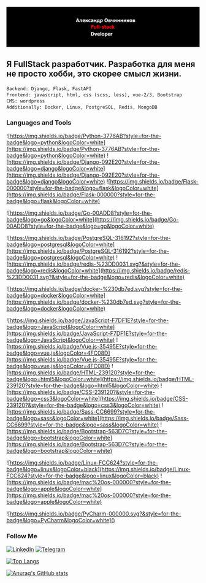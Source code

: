[![Header](https://github.com/Germesych/Germesych/blob/main/assets/header.jpg)](https://alexws.by/)

## Я FullStack разработчик. Разработка для меня не просто хобби, это скорее смысл жизни.
```text
Backend: Django, Flask, FastAPI
Frontend: javascript, html, css (scss, less), vue-2/3, Bootstrap
CMS: wordpress
Additionally: Docker, Linux, PostgreSQL, Redis, MongoDB
```

### Languages and Tools
![https://img.shields.io/badge/Python-3776AB?style=for-the-badge&logo=python&logoColor=white](https://img.shields.io/badge/Python-3776AB?style=for-the-badge&logo=python&logoColor=white)
![https://img.shields.io/badge/Django-092E20?style=for-the-badge&logo=django&logoColor=white](https://img.shields.io/badge/Django-092E20?style=for-the-badge&logo=django&logoColor=white)
![https://img.shields.io/badge/Flask-000000?style=for-the-badge&logo=flask&logoColor=white](https://img.shields.io/badge/Flask-000000?style=for-the-badge&logo=flask&logoColor=white)

![https://img.shields.io/badge/Go-00ADD8?style=for-the-badge&logo=go&logoColor=white](https://img.shields.io/badge/Go-00ADD8?style=for-the-badge&logo=go&logoColor=white)

![https://img.shields.io/badge/PostgreSQL-316192?style=for-the-badge&logo=postgresql&logoColor=white](https://img.shields.io/badge/PostgreSQL-316192?style=for-the-badge&logo=postgresql&logoColor=white)
![https://img.shields.io/badge/redis-%23DD0031.svg?&style=for-the-badge&logo=redis&logoColor=white](https://img.shields.io/badge/redis-%23DD0031.svg?&style=for-the-badge&logo=redis&logoColor=white)

![https://img.shields.io/badge/docker-%230db7ed.svg?style=for-the-badge&logo=docker&logoColor=white](https://img.shields.io/badge/docker-%230db7ed.svg?style=for-the-badge&logo=docker&logoColor=white)

![https://img.shields.io/badge/JavaScript-F7DF1E?style=for-the-badge&logo=JavaScript&logoColor=white](https://img.shields.io/badge/JavaScript-F7DF1E?style=for-the-badge&logo=JavaScript&logoColor=white)
![https://img.shields.io/badge/Vue.js-35495E?style=for-the-badge&logo=vue.js&logoColor=4FC08D](https://img.shields.io/badge/Vue.js-35495E?style=for-the-badge&logo=vue.js&logoColor=4FC08D)
![https://img.shields.io/badge/HTML-239120?style=for-the-badge&logo=html5&logoColor=white](https://img.shields.io/badge/HTML-239120?style=for-the-badge&logo=html5&logoColor=white)
![https://img.shields.io/badge/CSS-239120?&style=for-the-badge&logo=css3&logoColor=white](https://img.shields.io/badge/CSS-239120?&style=for-the-badge&logo=css3&logoColor=white)
![https://img.shields.io/badge/Sass-CC6699?style=for-the-badge&logo=sass&logoColor=white](https://img.shields.io/badge/Sass-CC6699?style=for-the-badge&logo=sass&logoColor=white)
![https://img.shields.io/badge/Bootstrap-563D7C?style=for-the-badge&logo=bootstrap&logoColor=white](https://img.shields.io/badge/Bootstrap-563D7C?style=for-the-badge&logo=bootstrap&logoColor=white)


![https://img.shields.io/badge/Linux-FCC624?style=for-the-badge&logo=linux&logoColor=black](https://img.shields.io/badge/Linux-FCC624?style=for-the-badge&logo=linux&logoColor=black)
![https://img.shields.io/badge/mac%20os-000000?style=for-the-badge&logo=apple&logoColor=white](https://img.shields.io/badge/mac%20os-000000?style=for-the-badge&logo=apple&logoColor=white)

![https://img.shields.io/badge/PyCharm-000000.svg?&style=for-the-badge&logo=PyCharm&logoColor=white]()


### Follow Me

[![LinkedIn](https://img.shields.io/badge/-LinkedIn-grey?style=for-the-badge&logo=LinkedIn)](https://www.linkedin.com/in/aliaksandr-auchynnikau-95a210194/)
[![Telegram](https://img.shields.io/badge/-Telegram-grey?style=for-the-badge&logo=Telegram)](https://t.me/alexwedstudio)

[![Top Langs](https://github-readme-stats.vercel.app/api/top-langs/?username=germesych&layout=compact)](https://github.com/anuraghazra/github-readme-stats)

[![Anurag's GitHub stats](https://github-readme-stats.vercel.app/api?username=germesych&count_private=true&show_icons=true&theme=dark)](https://github.com/anuraghazra/github-readme-stats)
